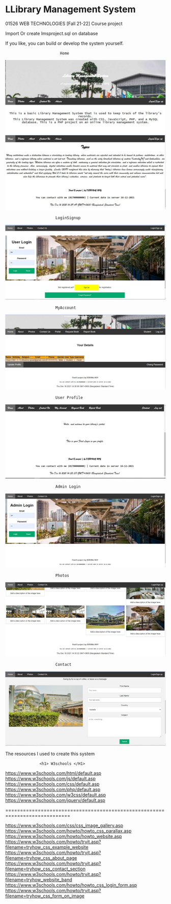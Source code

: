 # LLibrary Management System 
01526 WEB TECHNOLOGIES [Fall 21-22] Course project


Import Or create lmsproject.sql on database


If you like, you can build or develop the system yourself.


                            Home
![](The%20final%20result%20(web%20page%20will%20be%20show)/Home.JPG)
![](The%20final%20result%20(web%20page%20will%20be%20show)/Home%202.JPG)

                          LoginSignup

![](The%20final%20result%20(web%20page%20will%20be%20show)/LoginSignup.JPG)

                          MyAccount

![](The%20final%20result%20(web%20page%20will%20be%20show)/MyAccount.JPG)

                          User Profile

![](The%20final%20result%20(web%20page%20will%20be%20show)/UserProfile.JPG)

                          Admin Login
![](The%20final%20result%20(web%20page%20will%20be%20show)/AdminLogin.JPG)

                          Photos

![Photos](The%20final%20result%20(web%20page%20will%20be%20show)/Photos.JPG)

                          Contact

![](The%20final%20result%20(web%20page%20will%20be%20show)/Contact.JPG)



The resources I used to create this system

                   <h1> W3schools </H1>
                   
https://www.w3schools.com/html/default.asp
https://www.w3schools.com/js/default.asp
https://www.w3schools.com/css/default.asp
https://www.w3schools.com/php/default.asp
https://www.w3schools.com/w3css/default.asp
https://www.w3schools.com/jquery/default.asp

============================================================================

https://www.w3schools.com/css/css_image_gallery.asp
https://www.w3schools.com/howto/howto_css_parallax.asp
https://www.w3schools.com/howto/howto_website.asp
https://www.w3schools.com/howto/tryit.asp?filename=tryhow_css_example_website
https://www.w3schools.com/howto/tryit.asp?filename=tryhow_css_about_page
https://www.w3schools.com/howto/tryit.asp?filename=tryhow_css_contact_section
https://www.w3schools.com/howto/tryit.asp?filename=tryhow_website_band
https://www.w3schools.com/howto/howto_css_login_form.asp
https://www.w3schools.com/howto/tryit.asp?filename=tryhow_css_form_on_image
